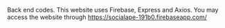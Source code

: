 Back end codes.
This website uses Firebase, Express and Axios.
You may access the website through https://socialape-191b0.firebaseapp.com/
